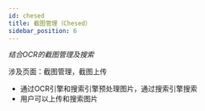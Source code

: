 ```yaml
---
id: chesed
title: 截图管理（Chesed）
sidebar_position: 6
---
```


*结合OCR的截图管理及搜索*

涉及页面：截图管理，截图上传

- 通过OCR引擎和搜索引擎预处理图片，通过搜索引擎搜索
- 用户可以上传和搜索图片
